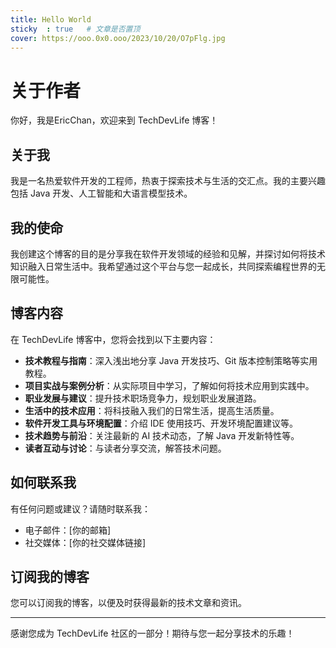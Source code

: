 ```yaml
---
title: Hello World
sticky  : true   # 文章是否置顶
cover: https://ooo.0x0.ooo/2023/10/20/O7pFlg.jpg
---
```

# 关于作者

你好，我是EricChan，欢迎来到 TechDevLife 博客！

## 关于我

我是一名热爱软件开发的工程师，热衷于探索技术与生活的交汇点。我的主要兴趣包括 Java 开发、人工智能和大语言模型技术。

## 我的使命

我创建这个博客的目的是分享我在软件开发领域的经验和见解，并探讨如何将技术知识融入日常生活中。我希望通过这个平台与您一起成长，共同探索编程世界的无限可能性。

## 博客内容

在 TechDevLife 博客中，您将会找到以下主要内容：

- **技术教程与指南**：深入浅出地分享 Java 开发技巧、Git 版本控制策略等实用教程。
- **项目实战与案例分析**：从实际项目中学习，了解如何将技术应用到实践中。
- **职业发展与建议**：提升技术职场竞争力，规划职业发展道路。
- **生活中的技术应用**：将科技融入我们的日常生活，提高生活质量。
- **软件开发工具与环境配置**：介绍 IDE 使用技巧、开发环境配置建议等。
- **技术趋势与前沿**：关注最新的 AI 技术动态，了解 Java 开发新特性等。
- **读者互动与讨论**：与读者分享交流，解答技术问题。

## 如何联系我

有任何问题或建议？请随时联系我：

- 电子邮件：[你的邮箱]
- 社交媒体：[你的社交媒体链接]

## 订阅我的博客

您可以订阅我的博客，以便及时获得最新的技术文章和资讯。

---

感谢您成为 TechDevLife 社区的一部分！期待与您一起分享技术的乐趣！

